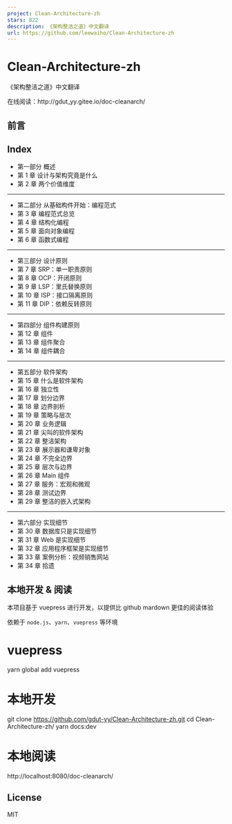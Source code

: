 ```yaml
---
project: Clean-Architecture-zh
stars: 822
description: 《架构整洁之道》中文翻译
url: https://github.com/leewaiho/Clean-Architecture-zh
---
```


Clean-Architecture-zh
=====================

《架构整洁之道》中文翻译

在线阅读：http://gdut\_yy.gitee.io/doc-cleanarch/

前言
--

Index
-----

-   第一部分 概述
-   第 1 章 设计与架构究竟是什么
-   第 2 章 两个价值维度

* * *

-   第二部分 从基础构件开始：编程范式
-   第 3 章 编程范式总览
-   第 4 章 结构化编程
-   第 5 章 面向对象编程
-   第 6 章 函数式编程

* * *

-   第三部分 设计原则
-   第 7 章 SRP：单一职责原则
-   第 8 章 OCP：开闭原则
-   第 9 章 LSP：里氏替换原则
-   第 10 章 ISP：接口隔离原则
-   第 11 章 DIP：依赖反转原则

* * *

-   第四部分 组件构建原则
-   第 12 章 组件
-   第 13 章 组件聚合
-   第 14 章 组件耦合

* * *

-   第五部分 软件架构
-   第 15 章 什么是软件架构
-   第 16 章 独立性
-   第 17 章 划分边界
-   第 18 章 边界剖析
-   第 19 章 策略与层次
-   第 20 章 业务逻辑
-   第 21 章 尖叫的软件架构
-   第 22 章 整洁架构
-   第 23 章 展示器和谦卑对象
-   第 24 章 不完全边界
-   第 25 章 层次与边界
-   第 26 章 Main 组件
-   第 27 章 服务：宏观和微观
-   第 28 章 测试边界
-   第 29 章 整洁的嵌入式架构

* * *

-   第六部分 实现细节
-   第 30 章 数据库只是实现细节
-   第 31 章 Web 是实现细节
-   第 32 章 应用程序框架是实现细节
-   第 33 章 案例分析：视频销售网站
-   第 34 章 拾遗

本地开发 & 阅读
---------

本项目基于 vuepress 进行开发，以提供比 github mardown 更佳的阅读体验

依赖于 `node.js`、`yarn`、`vuepress` 等环境

# vuepress
yarn global add vuepress

# 本地开发
git clone https://github.com/gdut-yy/Clean-Architecture-zh.git
cd Clean-Architecture-zh/
yarn docs:dev

# 本地阅读
http://localhost:8080/doc-cleanarch/

License
-------

MIT
